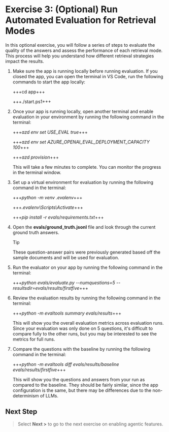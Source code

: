 # Exercise 3: (Optional) Run Automated Evaluation for Retrieval Modes

In this optional exercise, you will follow a series of steps to evaluate the quality of the answers and assess the performance of each retrieval mode. This process will help you understand how different retrieval strategies impact the results.

1. Make sure the app is running locally before running evaluation. If you closed the app, you can open the terminal in VS Code, run the following commands to start the app locally:

    +++cd app+++
    
    +++./start.ps1+++
   
1. Once your app is running locally, open another terminal and enable evaluation in your environment by running the following command in the terminal:

    +++*azd env set USE_EVAL true*+++

    +++*azd env set AZURE_OPENAI_EVAL_DEPLOYMENT_CAPACITY 100*+++

    +++*azd provision*+++

    This will take a few minutes to complete. You can monitor the progress in the terminal window.

1. Set up a virtual environment for evaluation by running the following command in the terminal:

    +++*python -m venv .evalenv*+++

    +++*.evalenv\Scripts\Activate*+++

    +++*pip install -r evals/requirements.txt*+++

1. Open the **evals/ground_truth.jsonl** file and look through the current ground truth answers.

    > [!TIP]
    > These question-answer pairs were previously generated based off the sample documents and will be used for evaluation.

1. Run the evaluator on your app by running the following command in the terminal:

    +++*python evals/evaluate.py --numquestions=5 --resultsdir=evals/results/firstfive*+++

1. Review the evaluation results by running the following command in the terminal:

    +++*python -m evaltools summary evals/results*+++

    This will show you the overall evaluation metrics across evaluation runs. Since your evaluation was only done on 5 questions, it's difficult to compare fully to the other runs, but you may be interested to see the metrics for full runs.

1. Compare the questions with the baseline by running the following command in the terminal:

    +++*python -m evaltools diff evals/results/baseline evals/results/firstfive*+++

    This will show you the questions and answers from your run as compared to the baseline. They should be fairly similar, since the app configuration is the same, but there may be differences due to the non-determinism of LLMs.

## Next Step

> Select **Next >** to go to the next exercise on enabling agentic features.
